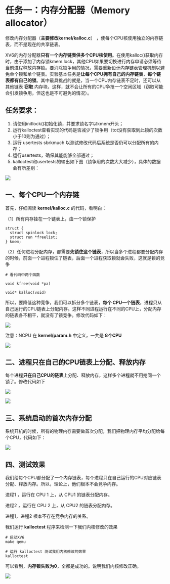 

# 任务一：内存分配器（Memory allocator）



修改内存分配器（**主要修改kernel/kalloc.c**） ，使每个CPU核使用独立的内存链表，而不是现在的共享链表。

XV6的内存分配器**只有一个内存链表供多个CPU核使用**。在使用kalloc()获取内存时，由于添加了内存锁kmem.lock，其他CPU如果要切换进行内存申请必须等待当前进程释放内存锁。要消除锁争用的情况，需要重新设计内存链表管理机制以避免单个锁和单个链表。实验基本任务是**让每个CPU拥有自己的内存链表**，**每个链表都有自己的锁**。其中最具挑战的就是，当一个CPU内存链表不足时，还可以从其他链表 **窃取** 内存块，这样，就不会让所有的CPU争抢一个空闲区域（窃取可能会引发锁争用，但这也是不可避免的情况）。





## 任务要求：

1) 请使用initlock()初始化锁，并要求锁名字以kmem开头；
2) 运行kalloctest查看实现的代码是否减少了锁争用（tot没有获取到此锁的次数小于10则为通过）；
3) 运行 usertests sbrkmuch 以测试修改代码后系统是否仍可以分配所有的内存；
4) 运行usertests，确保其能能够全部通过；
5) kalloctest和usertests的输出如下图（锁争用的次数大大减少），具体的数据会有所差别：

![](kalloc_proc.jpg)

## 一、每个CPU一个内存链

首先，仔细阅读 **kernel/kalloc.c** 的代码，看明白：

（1）所有内存挂在一个链表上，由一个锁保护

```
struct {
  struct spinlock lock;
  struct run *freelist;
} kmem;
```

（2）任何进程分配内存，都需要**先锁住这个链表**，所以当多个进程都要分配内存的时候，前面一个进程锁住了链表，后面一个进程获取锁就会失败，这就是锁的竞争

```
# 看代码中两个函数

void kfree(void *pa)

void* kalloc(void)

```



所以，要降低这种竞争，我们可以拆分多个链表，**每个 CPU一个链表**，进程只从自己运行的CPU链表上分配内存。这样不同进程运行在不同的CPU上，分配内存的链表各不相干，就没有了锁竞争。修改代码如下：

![](task01_01.png)



注意：NCPU 在 **kernel/param.h** 中定义，一共是 **8个CPU**



![](task01_06.png)







## 二、进程只在自己的CPU链表上分配、释放内存



每个进程**只在自己CPU的链表**上分配、释放内存，这样多个进程就不用抢同一个锁了。修改代码如下

![](task01_02.png)



![](task01_03.png)





## 三、系统启动的首次内存分配



系统开机的时候，所有的物理内存需要做首次分配，我们把物理内存平均分配给每个CPU，代码如下：

![](task01_04.png)



## 四、测试效果

我们给每个CPU都分配了一个内存链表，每个进程只在自己运行的CPU对应链表分配、释放内存。所以，理论上，他们根本不会竞争内存。

进程1 ，运行在 CPU 1 上，从 CPU1 的链表分配内存。

进程2 ，运行在 CPU 2 上，从 CPU2 的链表分配内存。

进程1，进程2 根本不存在竞争内存的关系。

我们运行 **kalloctest** 程序来检测一下我们内核修改的效果

```
# 启动XV6
make qemu

# 运行 kalloctest 测试我们内核修改的效果
kalloctest 
```

可以看到，**内存锁失败为0**，全都是成功的。说明我们内核修改正确。

![](task01_05.png)



